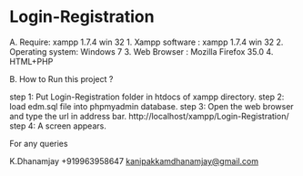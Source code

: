 # Login-Registration

A. Require: xampp 1.7.4 win 32
	1. Xampp software :  xampp 1.7.4 win 32
	2. Operating system: Windows 7
	3. Web Browser      :  Mozilla Firefox 35.0
	4.  HTML+PHP

B.  How to Run this project ?

step 1: Put Login-Registration folder in htdocs of xampp directory.
step 2: load  edm.sql file into phpmyadmin database.
step 3: Open the web browser and type the url in address bar. http://localhost/xampp/Login-Registration/
step 4: A screen appears.


For any queries

 K.Dhanamjay +919963958647 kanipakkamdhanamjay@gmail.com
